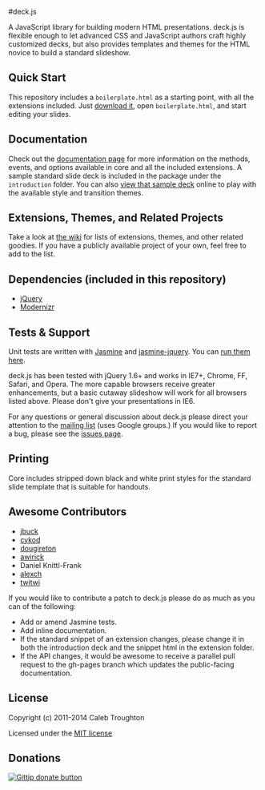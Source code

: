 #deck.js

A JavaScript library for building modern HTML presentations. deck.js is flexible
enough to let advanced CSS and JavaScript authors craft highly customized decks,
but also provides templates and themes for the HTML novice to build a standard
slideshow.

## Quick Start

This repository includes a `boilerplate.html` as a starting point, with all the
extensions included. Just [download
it](https://github.com/imakewebthings/deck.js/archive/latest.zip), open
`boilerplate.html`, and start editing your slides.

## Documentation

Check out the [documentation
page](http://imakewebthings.github.com/deck.js/docs) for more information on the
methods, events, and options available in core and all the included extensions.
A sample standard slide deck is included in the package under the `introduction`
folder.  You can also [view that sample
deck](http://imakewebthings.github.com/deck.js/introduction) online to play with
the available style and transition themes.

## Extensions, Themes, and Related Projects

Take a look at [the wiki](https://github.com/imakewebthings/deck.js/wiki) for
lists of extensions, themes, and other related goodies.  If you have a publicly
available project of your own, feel free to add to the list.

## Dependencies (included in this repository)

- [jQuery](http://jquery.com)
- [Modernizr](http://modernizr.com)

## Tests & Support

Unit tests are written with [Jasmine](http://pivotal.github.com/jasmine/) and
[jasmine-jquery](https://github.com/velesin/jasmine-jquery). You can [run them
here](http://imakewebthings.github.com/deck.js/test).

deck.js has been tested with jQuery 1.6+ and works in IE7+, Chrome, FF, Safari,
and Opera. The more capable browsers receive greater enhancements, but a basic
cutaway slideshow will work for all browsers listed above. Please don't give
your presentations in IE6.

For any questions or general discussion about deck.js please direct your
attention to the [mailing list](http://groups.google.com/group/deckjs) (uses
Google groups.)  If you would like to report a bug, please see the [issues
page](https://github.com/imakewebthings/deck.js/issues).

## Printing

Core includes stripped down black and white print styles for the standard slide
template that is suitable for handouts.

## Awesome Contributors

- [jbuck](https://github.com/jbuck)
- [cykod](https://github.com/cykod)
- [dougireton](https://github.com/dougireton)
- [awirick](https://github.com/awirick)
- Daniel Knittl-Frank
- [alexch](https://github.com/alexch)
- [twitwi](https://github.com/twitwi)

If you would like to contribute a patch to deck.js please do as much as you can
of the following:

- Add or amend Jasmine tests.
- Add inline documentation.
- If the standard snippet of an extension changes, please change it in both the
  introduction deck and the snippet html in the extension folder.
- If the API changes, it would be awesome to receive a parallel pull request to
  the gh-pages branch which updates the public-facing documentation.

## License

Copyright (c) 2011-2014 Caleb Troughton

Licensed under the [MIT
license](https://github.com/imakewebthings/deck.js/blob/master/MIT-license.txt)

## Donations

[![Gittip donate
button](http://img.shields.io/gittip/imakewebthings.png)](https://www.gittip.com/imakewebthings/
"Donate weekly to this project using Gittip")
